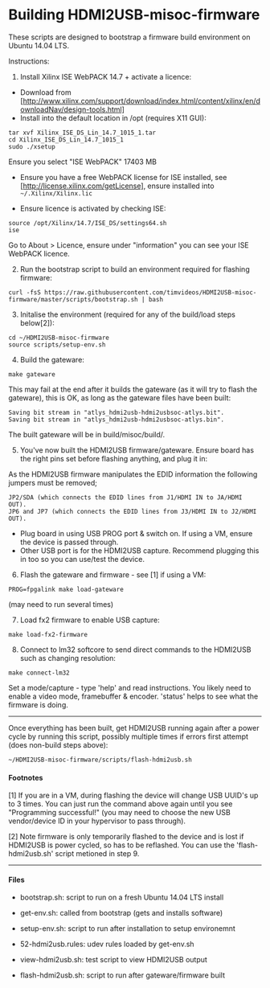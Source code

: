 # Building HDMI2USB-misoc-firmware

These scripts are designed to bootstrap a firmware build environment on Ubuntu 14.04 LTS.

Instructions:

1. Install Xilinx ISE WebPACK 14.7 + activate a licence:

  * Download from [http://www.xilinx.com/support/download/index.html/content/xilinx/en/downloadNav/design-tools.html]
  * Install into the default location in /opt (requires X11 GUI):
  ```
  tar xvf Xilinx_ISE_DS_Lin_14.7_1015_1.tar
  cd Xilinx_ISE_DS_Lin_14.7_1015_1
  sudo ./xsetup
  ```
  Ensure you select "ISE WebPACK" 17403 MB


  * Ensure you have a free WebPACK license for ISE installed, see [http://license.xilinx.com/getLicense], ensure installed into ```~/.Xilinx/Xilinx.lic```

  * Ensure licence is activated by checking ISE:
  ```
  source /opt/Xilinx/14.7/ISE_DS/settings64.sh
  ise
  ```
  Go to About > Licence, ensure under "information" you can see your ISE WebPACK licence.
 
2.  Run the bootstrap script to build an environment required for flashing firmware:
  ```
  curl -fsS https://raw.githubusercontent.com/timvideos/HDMI2USB-misoc-firmware/master/scripts/bootstrap.sh | bash
  ```

3. Initalise the environment (required for any of the build/load steps below[2]):
  ```
  cd ~/HDMI2USB-misoc-firmware
  source scripts/setup-env.sh
  ```

4.  Build the gateware:
  ```
  make gateware
  ```

  This may fail at the end after it builds the gateware (as it will try to flash the gateware), this is OK, as long as the gateware files have been built:

  ```
  Saving bit stream in "atlys_hdmi2usb-hdmi2usbsoc-atlys.bit".
  Saving bit stream in "atlys_hdmi2usb-hdmi2usbsoc-atlys.bin".
  ```

   The built gateware will be in build/misoc/build/.

5. You've now built the HDMI2USB firmware/gateware.  Ensure board has the right pins set before flashing anything, and plug it in:

  As the HDMI2USB firmware manipulates the EDID information the following jumpers must be removed;

  ```
  JP2/SDA (which connects the EDID lines from J1/HDMI IN to JA/HDMI OUT).
  JP6 and JP7 (which connects the EDID lines from J3/HDMI IN to J2/HDMI OUT).
  ```

  * Plug board in using USB PROG port & switch on.  If using a VM, ensure the device is passed through.
  * Other USB port is for the HDMI2USB capture.  Recommend plugging this in too so you can use/test the device.
 
6.  Flash the gateware and firmware - see [1] if using a VM:

  ```
  PROG=fpgalink make load-gateware
  ```
  (may need to run several times)

7.  Load fx2 firmware to enable USB capture:
  ```
  make load-fx2-firmware
  ```

8. Connect to lm32 softcore to send direct commands to the HDMI2USB such as changing resolution:
  ```
  make connect-lm32
  ```
  Set a mode/capture - type 'help' and read instructions.
  You likely need to enable a video mode, framebuffer & encoder.
  'status' helps to see what the firmware is doing.

---

Once everything has been built, get HDMI2USB running again after a power cycle by running this script, possibly multiple times if errors first attempt (does non-build steps above):
   ```
   ~/HDMI2USB-misoc-firmware/scripts/flash-hdmi2usb.sh
   ```

#### Footnotes

  [1] If you are in a VM, during flashing the device will change USB UUID's up to 3 times.  You can just run the command above again until you see "Programming successful!" (you may need to choose the new USB vendor/device ID in your hypervisor to pass through).

  [2] Note firmware is only temporarily flashed to the device and is lost if HDMI2USB is power cycled, so has to be reflashed.  You can use the 'flash-hdmi2usb.sh' script metioned in step 9.

---

#### Files

  * bootstrap.sh: script to run on a fresh Ubuntu 14.04 LTS install
  * get-env.sh: called from bootstrap (gets and installs software)
  * setup-env.sh: script to run after installation to setup environemnt

  * 52-hdmi2usb.rules: udev rules loaded by get-env.sh
  * view-hdmi2usb.sh: test script to view HDMI2USB output
  * flash-hdmi2usb.sh: script to run after gateware/firmware built
